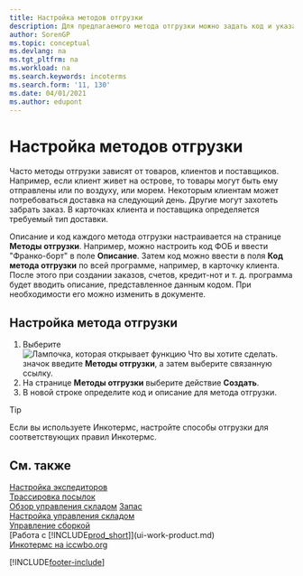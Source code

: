 ```yaml
---
title: Настройка методов отгрузки
description: Для предлагаемого метода отгрузки можно задать код и указать соответствующую информацию.
author: SorenGP
ms.topic: conceptual
ms.devlang: na
ms.tgt_pltfrm: na
ms.workload: na
ms.search.keywords: incoterms
ms.search.form: '11, 130'
ms.date: 04/01/2021
ms.author: edupont
---
```

# Настройка методов отгрузки

Часто методы отгрузки зависят от товаров, клиентов и поставщиков. Например, если клиент живет на острове, то товары могут быть ему отправлены или по воздуху, или морем. Некоторым клиентам может потребоваться доставка на следующий день. Другие могут захотеть забрать заказ. В карточках клиента и поставщика определяется требуемый тип доставки.

Описание и код каждого метода отгрузки настраивается на странице **Методы отгрузки**. Например, можно настроить код ФОБ и ввести "Франко-борт" в поле **Описание**. Затем код можно ввести в поля **Код метода отгрузки** по всей программе, например, в карточку клиента. После этого при создании заказов, счетов, кредит-нот и т. д. программа будет вводить описание, представленное данным кодом. При необходимости его можно изменить в документе.

## Настройка метода отгрузки

1. Выберите ![Лампочка, которая открывает функцию Что вы хотите сделать.](media/ui-search/search_small.png "Что вы хотите сделать") значок введите **Методы отгрузки**, а затем выберите связанную ссылку.
2. На странице **Методы отгрузки** выберите действие **Создать**.
3. В новой строке определите код и описание для метода отгрузки.

> [!TIP]
> Если вы используете Инкотермс, настройте способы отгрузки для соответствующих правил Инкотермс.  

## См. также

[Настройка экспедиторов](sales-how-to-set-up-shipping-agents.md)  
[Трассировка посылок](sales-how-track-packages.md)  
[Обзор управления складом](design-details-warehouse-management.md)
[Запас](inventory-manage-inventory.md)  
[Настройка управления складом](warehouse-setup-warehouse.md)  
[Управление сборкой](assembly-assemble-items.md)  
[Работа с [!INCLUDE[prod_short](includes/prod_short.md)]](ui-work-product.md)  
[Инкотермс на iccwbo.org](https://iccwbo.org/resources-for-business/incoterms-rules)  

[!INCLUDE[footer-include](includes/footer-banner.md)]